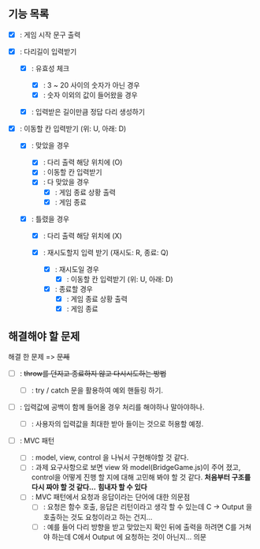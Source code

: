 ## 기능 목록

- [x] : 게임 시작 문구 출력
- [x] : 다리길이 입력받기

  - [x] : 유효성 체크

    - [x] : 3 ~ 20 사이의 숫자가 아닌 경우
    - [x] : 숫자 이외의 값이 들어왔을 경우

  - [x] : 입력받은 길이만큼 정답 다리 생성하기

- [x] : 이동할 칸 입력받기 (위: U, 아래: D)

  - [x] : 맞았을 경우

    - [x] : 다리 출력 해당 위치에 (O)
    - [x] : 이동할 칸 입력받기
    - [x] : 다 맞았을 경우
      - [x] : 게임 종료 상황 출력
      - [x] : 게임 종료

  - [x] : 틀렸을 경우

    - [x] : 다리 출력 해당 위치에 (X)
    - [x] : 재시도할지 입력 받기 (재시도: R, 종료: Q)

      - [x] : 재시도일 경우
        - [x] : 이동할 칸 입력받기 (위: U, 아래: D)
      - [x] : 종료할 경우
        - [x] : 게임 종료 상황 출력
        - [x] : 게임 종료

## 해결해야 할 문제

해결 한 문제 => ~~문제~~

- [ ] : ~~throw를 던지고 종료하지 않고 다시시도하는 방법~~

  - [ ] : try / catch 문을 활용하여 예외 핸들링 하기.

- [ ] : 입력값에 공백이 함께 들어올 경우 처리를 해야하나 말아야하나.

  - [ ] : 사용자의 입력값을 최대한 받아 들이는 것으로 허용할 예정.

- [ ] : MVC 패턴
  - [ ] : model, view, control 을 나눠서 구현해야할 것 같다.
  - [ ] : 과제 요구사항으로 보면 view 와 model(BridgeGame.js)이 주어 졌고, control을 어떻게 진행 할 지에 대해 고민해 봐야 할 것 같다.
        **처음부터 구조를 다시 짜야 할 것 같다...**
        **힘내자 할 수 있다**
  - [ ] : MVC 패턴에서 요청과 응답이라는 단어에 대한 의문점
    - [ ] : 요청은 함수 호출, 응답은 리턴이라고 생각 할 수 있는데 C -> Output 을 호출하는 것도 요청이라고 하는 건지...
    - [ ] : 예를 들어 다리 방향을 받고 맞았는지 확인 뒤에 출력을 하려면 C를 거쳐야 하는데 C에서 Output 에 요청하는 것이 아닌지... 의문
